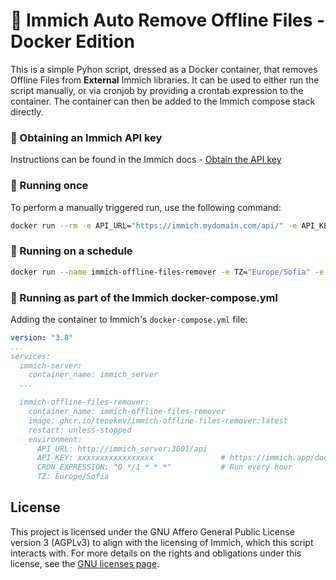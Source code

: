 # 🐳 Immich Auto Remove Offline Files - Docker Edition
This is a simple Pyhon script, dressed as a Docker container, that removes Offline Files from **External** Immich libraries. It can be used to either run the script manually, or via cronjob by providing a crontab expression to the container. The container can then be added to the Immich compose stack directly.

### 🔑 Obtaining an Immich API key
Instructions can be found in the Immich docs - [Obtain the API key](https://immich.app/docs/features/command-line-interface#obtain-the-api-key)

### 🔂 Running once
To perform a manually triggered run, use the following command:

```bash
docker run --rm -e API_URL="https://immich.mydomain.com/api/" -e API_KEY="xxxxxxxxxxxxxxxxxxxxxxxxxxxxxxx" ghcr.io/tenekev/immich-offline-files-remover:latest /script/immich_auto_remove_offline_files.sh
```

### 🔁 Running on a schedule
```bash
docker run --name immich-offline-files-remover -e TZ="Europe/Sofia" -e CRON_EXPRESSION="0 * * * *" -e API_URL="https://immich.mydomain.com/api/" -e API_KEY="xxxxx" ghcr.io/tenekev/immich-offline-files-remover:latest
```

### 📃 Running as part of the Immich docker-compose.yml
Adding the container to Immich's `docker-compose.yml` file:

```yml
version: "3.8"
...
services:
  immich-server:
    container_name: immich_server
  ...

  immich-offline-files-remover:
    container_name: immich-offline-files-remover
    image: ghcr.io/tenekev/immich-offline-files-remover:latest
    restart: unless-stopped
    environment:
      API_URL: http://immich_server:3001/api
      API_KEY: xxxxxxxxxxxxxxxxx               # https://immich.app/docs/features/command-line-interface#obtain-the-api-key
      CRON_EXPRESSION: "0 */1 * * *"           # Run every hour
      TZ: Europe/Sofia
```

## License

This project is licensed under the GNU Affero General Public License version 3 (AGPLv3) to align with the licensing of Immich, which this script interacts with. For more details on the rights and obligations under this license, see the [GNU licenses page](https://opensource.org/license/agpl-v3).

